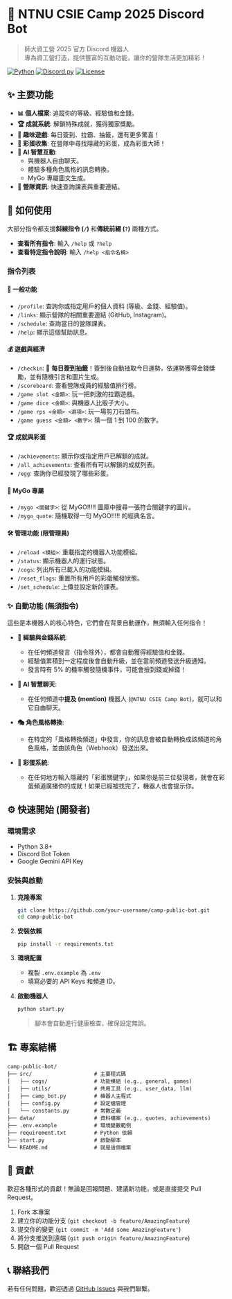 # 🤖 NTNU CSIE Camp 2025 Discord Bot

> 師大資工營 2025 官方 Discord 機器人  
> 專為資工營打造，提供豐富的互動功能，讓你的營隊生活更加精彩！

[![Python](https://img.shields.io/badge/Python-3.8+-blue.svg)](https://python.org)
[![Discord.py](https://img.shields.io/badge/discord.py-2.3+-blue.svg)](https://discordpy.readthedocs.io/)
[![License](https://img.shields.io/badge/License-MIT-green.svg)](LICENSE)

## ✨ 主要功能

-   **📊 個人檔案**: 追蹤你的等級、經驗值和金錢。
-   **🏆 成就系統**: 解鎖特殊成就，獲得獨家獎勵。
-   **🎰 趣味遊戲**: 每日簽到、拉霸、抽籤，還有更多驚喜！
-   **🥚 彩蛋收集**: 在營隊中尋找隱藏的彩蛋，成為彩蛋大師！
-   **🤖 AI 智慧互動**:
    -   與機器人自由聊天。
    -   體驗多種角色風格的訊息轉換。
    -   MyGo 專屬圖文生成。
-   **📅 營隊資訊**: 快速查詢課表與重要連結。

## 🚀 如何使用

大部分指令都支援**斜線指令 (`/`)** 和**傳統前綴 (`?`)** 兩種方式。

-   **查看所有指令**: 輸入 `/help` 或 `?help`
-   **查看特定指令說明**: 輸入 `/help <指令名稱>`

### 指令列表

#### 🎯 一般功能

-   `/profile`: 查詢你或指定用戶的個人資料 (等級、金錢、經驗值)。
-   `/links`: 顯示營隊的相關重要連結 (GitHub, Instagram)。
-   `/schedule`: 查詢當日的營隊課表。
-   `/help`: 顯示這個幫助訊息。

#### 💰 遊戲與經濟

-   `/checkin`: 🌟 **每日簽到抽籤**！簽到後自動抽取今日運勢，依運勢獲得金錢獎勵，並有隨機引言和圖片生成。
-   `/scoreboard`: 查看營隊成員的經驗值排行榜。
-   `/game slot <金額>`: 玩一把刺激的拉霸遊戲。
-   `/game dice <金額>`: 與機器人比骰子大小。
-   `/game rps <金額> <選項>`: 玩一場剪刀石頭布。
-   `/game guess <金額> <數字>`: 猜一個 1 到 100 的數字。

#### 🏆 成就與彩蛋

-   `/achievements`: 顯示你或指定用戶已解鎖的成就。
-   `/all_achievements`: 查看所有可以解鎖的成就列表。
-   `/egg`: 查詢你已經發現了哪些彩蛋。

#### 🎵 MyGo 專屬

-   `/mygo <關鍵字>`: 從 MyGO!!!!! 圖庫中搜尋一張符合關鍵字的圖片。
-   `/mygo_quote`: 隨機取得一句 MyGO!!!!! 的經典名言。

#### 🛠️ 管理功能 (限管理員)

-   `/reload <模組>`: 重載指定的機器人功能模組。
-   `/status`: 顯示機器人的運行狀態。
-   `/cogs`: 列出所有已載入的功能模組。
-   `/reset_flags`: 重置所有用戶的彩蛋觸發狀態。
-   `/set_schedule`: 上傳並設定新的課表。

### ✨ 自動功能 (無須指令)

這些是本機器人的核心特色，它們會在背景自動運作，無須輸入任何指令！

-   **💬 經驗與金錢系統**:

    -   在任何頻道發言（指令除外），都會自動獲得經驗值和金錢。
    -   經驗值累積到一定程度後會自動升級，並在當前頻道發送升級通知。
    -   發言時有 5% 的機率觸發隨機事件，可能會撿到錢或掉錢！

-   **🤖 AI 智慧聊天**:

    -   在任何頻道中**提及 (mention)** 機器人 (`@NTNU CSIE Camp Bot`)，就可以和它自由聊天。

-   **🎭 角色風格轉換**:

    -   在特定的「風格轉換頻道」中發言，你的訊息會被自動轉換成該頻道的角色風格，並由該角色（Webhook）發送出來。

-   **🥚 彩蛋系統**:
    -   在任何地方輸入隱藏的「彩蛋關鍵字」，如果你是前三位發現者，就會在彩蛋頻道廣播你的成就！如果已經被找完了，機器人也會提示你。

## ⚙️ 快速開始 (開發者)

### 環境需求

-   Python 3.8+
-   Discord Bot Token
-   Google Gemini API Key

### 安裝與啟動

1.  **克隆專案**

    ```bash
    git clone https://github.com/your-username/camp-public-bot.git
    cd camp-public-bot
    ```

2.  **安裝依賴**

    ```bash
    pip install -r requirements.txt
    ```

3.  **環境配置**

    -   複製 `.env.example` 為 `.env`
    -   填寫必要的 API Keys 和頻道 ID。

4.  **啟動機器人**
    ```bash
    python start.py
    ```
    > 腳本會自動進行健康檢查，確保設定無誤。

## 🏗️ 專案結構

```
camp-public-bot/
├── src/                    # 主要程式碼
│   ├── cogs/               # 功能模組 (e.g., general, games)
│   ├── utils/              # 共用工具 (e.g., user_data, llm)
│   ├── camp_bot.py         # 機器人主程式
│   ├── config.py           # 設定檔管理
│   └── constants.py        # 常數定義
├── data/                   # 資料檔案 (e.g., quotes, achievements)
├── .env.example            # 環境變數範例
├── requirement.txt         # Python 依賴
├── start.py                # 啟動腳本
└── README.md               # 就是這個檔案
```

## 🤝 貢獻

歡迎各種形式的貢獻！無論是回報問題、建議新功能，或是直接提交 Pull Request。

1.  Fork 本專案
2.  建立你的功能分支 (`git checkout -b feature/AmazingFeature`)
3.  提交你的變更 (`git commit -m 'Add some AmazingFeature'`)
4.  將分支推送到遠端 (`git push origin feature/AmazingFeature`)
5.  開啟一個 Pull Request

## 📞 聯絡我們

若有任何問題，歡迎透過 [GitHub Issues](https://github.com/your-username/camp-public-bot/issues) 與我們聯繫。
